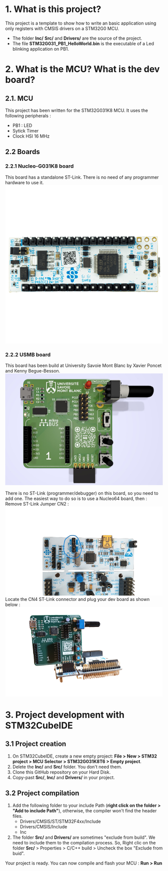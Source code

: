 # 1. What is this project?
This project is a template to show how to write an basic application using only registers with CMSIS drivers on a STM32G0 MCU.

* The folder **Inc/** **Src/** and **Drivers/** are the source of the project. 
* The file **STM32G031_PB1_HelloWorld.bin** is the executable of a Led blinking application on PB1.

# 2. What is the MCU? What is the dev board?
## 2.1. MCU
This project has been written for the STM32G031K8 MCU. It uses the following peripherals :

* PB1 : LED
* Sytick Timer
* Clock HSI 16 MHz

## 2.2 Boards
### 2.2.1 Nucleo-G031K8 board
This board has a standalone ST-Link. There is no need of any programmer hardware to use it.
![image Nucleo Board](/Images/NUCLEO-G031K8_top.png)

### 2.2.2 USMB board
This board has been build at University Savoie Mont Blanc by Xavier Poncet and Kenny Begue-Besson.
![image USMB Board](/Images/usmb_board_top.jpg)
 
There is no ST-Link (programmer/debugger) on this board, so you need to add one. The easiest way to do so is to use a Nucleo64 board, then :
Remove ST-Link Jumper CN2 :
![image USMB Board jumpers](/Images/st-link-jumpers-no-bg.png)
Locate the CN4 ST-Link connector and plug your dev board as shown below :
![image USMB Board jumpers](/Images/usmb_board_no_bg.png)



# 3. Project development with STM32CubeIDE
## 3.1 Project creation
1. On STM32CubeIDE, create a new empty project: **File > New > STM32 project > MCU Selector > STM32G031K8T6 > Empty project**.
2. Delete the **Inc/** and **Src/** folder. You don't need them.
3. Clone this GitHub repository on your Hard Disk.
4. Copy-past **Src/**, **Inc/** and **Drivers/** in your project.

## 3.2 Project compilation
1. Add the following folder to your include Path (**right click on the folder > "Add to include Path"**), otherwise, the compiler won't find the header files.
	* Drivers/CMSIS/ST/STM32F4xx/Include
	* Drivers/CMSIS/Include
	* Inc
2. The folder **Src/** and **Drivers/** are sometimes "exclude from build". We need to include them to the compilation process. So, Right clic on the folder **Src/** > Properties > C/C++ build > Uncheck the box "Exclude from buid".

Your project is ready. You can now compile and flash your MCU : **Run > Run**

